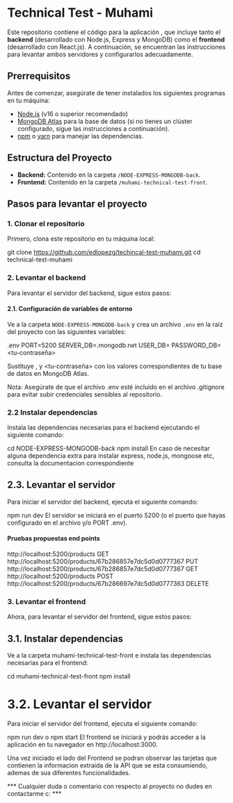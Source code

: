 # Technical Test - Muhami

Este repositorio contiene el código para la aplicación , que incluye tanto el **backend** (desarrollado con Node.js, Express y MongoDB) como el **frontend** (desarrollado con React.js). A continuación, se encuentran las instrucciones para levantar ambos servidores y configurarlos adecuadamente.

## Prerrequisitos

Antes de comenzar, asegúrate de tener instalados los siguientes programas en tu máquina:

- [Node.js](https://nodejs.org/) (v16 o superior recomendado)
- [MongoDB Atlas](https://www.mongodb.com/cloud/atlas) para la base de datos (si no tienes un clúster configurado, sigue las instrucciones a continuación).
- [npm](https://www.npmjs.com/) o [yarn](https://yarnpkg.com/) para manejar las dependencias.

## Estructura del Proyecto

- **Backend:** Contenido en la carpeta `/NODE-EXPRESS-MONGODB-back`.
- **Frontend:** Contenido en la carpeta `/muhami-technical-test-front`.

## Pasos para levantar el proyecto

### 1. Clonar el repositorio

Primero, clona este repositorio en tu máquina local:

git clone https://github.com/edlopezg/techincal-test-muhami.git
cd technical-test-muhami

### 2. Levantar el backend

Para levantar el servidor del backend, sigue estos pasos:

#### 2.1. Configuración de variables de entorno

Ve a la carpeta `NODE-EXPRESS-MONGODB-back` y crea un archivo `.env` en la raíz del proyecto con las siguientes variables:

.env
PORT=5200
SERVER_DB=<tu-cluster-de-atlas>.mongodb.net
USER_DB=<tu-usuario>
PASSWORD_DB=<tu-contraseña>

Sustituye <tu-cluster-de-atlas>, <tu-usuario> y <tu-contraseña> con los valores correspondientes de tu base de datos en MongoDB Atlas.

Nota: Asegúrate de que el archivo .env esté incluido en el archivo .gitignore para evitar subir credenciales sensibles al repositorio.

### 2.2 Instalar dependencias
Instala las dependencias necesarias para el backend ejecutando el siguiente comando:

cd NODE-EXPRESS-MONGODB-back
npm install
En caso de necesitar alguna dependencia extra para instalar express, node.js, mongoose etc, consulta la documentacion correspondiente

## 2.3. Levantar el servidor
Para iniciar el servidor del backend, ejecuta el siguiente comando:

npm run dev
El servidor se iniciará en el puerto 5200 (o el puerto que hayas configurado en el archivo y/o PORT .env).

#### Pruebas propuestas end points
http://localhost:5200/products GET
http://localhost:5200/products/67b286857e7dc5d0d0777367 PUT
http://localhost:5200/products/67b286857e7dc5d0d0777367 GET
http://localhost:5200/products POST
http://localhost:5200/products/67b286697e7dc5d0d0777363 DELETE


### 3. Levantar el frontend
Ahora, para levantar el servidor del frontend, sigue estos pasos:

## 3.1. Instalar dependencias
Ve a la carpeta muhami-technical-test-front e instala las dependencias necesarias para el frontend:


cd muhami-technical-test-front
npm install

# 3.2. Levantar el servidor
Para iniciar el servidor del frontend, ejecuta el siguiente comando:

npm run dev o npm start
El frontend se iniciará y podrás acceder a la aplicación en tu navegador en http://localhost:3000.

Una vez iniciado el lado del Frontend se podran observar las tarjetas que contienen la informacion extraida de la API que se esta consumiendo, ademas de sus diferentes funcionalidades.

*** Cualquier duda o comentario con respecto al proyecto no dudes en contactarme c: ***





